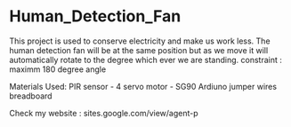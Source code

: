 # Human_Detection_Fan
This project is used to conserve electricity and make us work less. 
The human detection fan will be at the same position but as we move it will automatically rotate to the degree which ever we are standing.
constraint : maximm 180 degree angle

Materials Used:
PIR sensor - 4
servo motor - SG90
Ardiuno 
jumper wires
breadboard

Check my website : sites.google.com/view/agent-p
